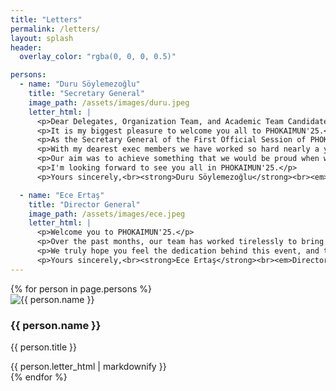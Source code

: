 ```yaml
---
title: "Letters"
permalink: /letters/
layout: splash
header:
  overlay_color: "rgba(0, 0, 0, 0.5)"

persons:
  - name: "Duru Söylemezoğlu"
    title: "Secretary General"
    image_path: /assets/images/duru.jpeg
    letter_html: |
      <p>Dear Delegates, Organization Team, and Academic Team Candidates,</p>
      <p>It is my biggest pleasure to welcome you all to PHOKAIMUN'25.</p>
      <p>As the Secretary General of the First Official Session of PHOKAIMUN'25.</p>
      <p>With my dearest exec members we have worked so hard nearly a year. I'm really excited to announce this prestigious conference.</p>
      <p>Our aim was to achieve something that we would be proud when we looked back. What I want from this conference is to give the best memories to our dear academic team and our esteemed delegates.</p>
      <p>I'm looking forward to see you all in PHOKAIMUN'25.</p>
      <p>Yours sincerely,<br><strong>Duru Söylemezoğlu</strong><br><em>Secretary General</em></p>

  - name: "Ece Ertaş"
    title: "Director General"
    image_path: /assets/images/ece.jpeg
    letter_html: |
      <p>Welcome you to PHOKAIMUN'25.</p>
      <p>Over the past months, our team has worked tirelessly to bring this conference to life. Countless hours of planning, drafting, and organizing have gone into every detail to ensure that your experience here is not only educational, but also meaningful, inspiring, and enjoyable.</p>
      <p>We truly hope you feel the dedication behind this event, and that you leave with new friendships, valuable memories, and a deeper understanding of the world around you. It has been our honor to prepare this platform for passionate, thoughtful debate. And now, it’s your turn to bring it to life.</p>
      <p>Yours sincerely,<br><strong>Ece Ertaş</strong><br><em>Director General</em></p>
---
```


<div class="letter-container">
  {% for person in page.persons %}
    <div class="letter-column">
      <div class="letter-header">
        <img src="{{ person.image_path | relative_url }}" alt="{{ person.name }}" class="profile-image">
        <div class="person-details">
          <h3 class="person-name">{{ person.name }}</h3>
          <p class="person-title">{{ person.title }}</p>
        </div>
      </div>
      <div class="letter-body">
        {{ person.letter_html | markdownify }}
      </div>
    </div>
  {% endfor %}
</div>
